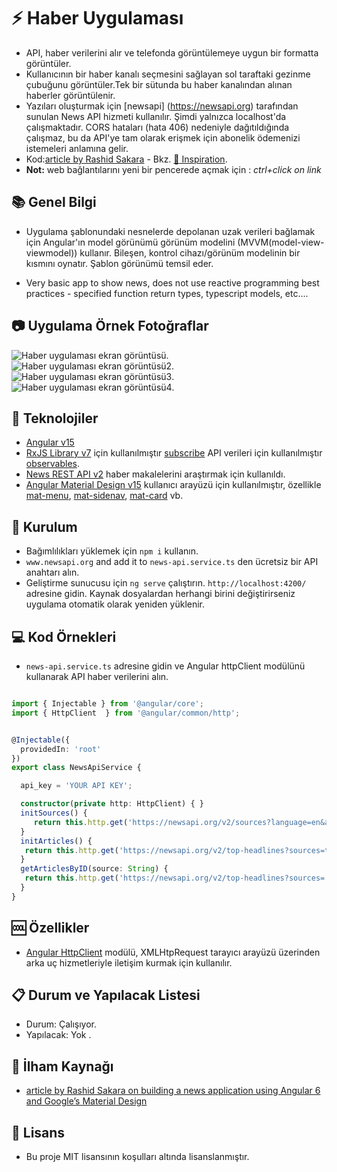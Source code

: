 # :zap: Haber Uygulaması

* API, haber verilerini alır ve telefonda görüntülemeye uygun bir formatta görüntüler.
* Kullanıcının bir haber kanalı seçmesini sağlayan sol taraftaki gezinme çubuğunu görüntüler.Tek bir sütunda bu haber kanalından alınan haberler görüntülenir.
* Yazıları oluşturmak için [newsapi] (https://newsapi.org) tarafından sunulan News API hizmeti kullanılır. Şimdi yalnızca localhost'da çalışmaktadır. CORS hataları (hata 406) nedeniyle dağıtıldığında çalışmaz, bu da API'ye tam olarak erişmek için abonelik ödemenizi istemeleri anlamına gelir.
* Kod:[article by Rashid Sakara](https://www.smashingmagazine.com/2018/10/news-application-with-angular-and-material-design/) - Bkz. [:clap: Inspiration](#clap-inspiration).
* **Not:** web bağlantılarını yeni bir pencerede açmak için : _ctrl+click on link_
## :books: Genel Bilgi
* Uygulama şablonundaki nesnelerde depolanan uzak verileri bağlamak için Angular'ın model görünümü görünüm modelini (MVVM(model-view-viewmodel)) kullanır. Bileşen, kontrol cihazı/görünüm modelinin bir kısmını oynatır. Şablon görünümü temsil eder.

* Very basic app to show news, does not use reactive programming best practices - specified function return types, typescript models, etc....

## :camera: Uygulama Örnek Fotoğraflar

![Haber uygulaması ekran görüntüsü](https://user-images.githubusercontent.com/102552012/211427785-18348f13-96f1-453f-b5b1-1042c6caecb8.png).
![Haber uygulaması ekran görüntüsü2](https://user-images.githubusercontent.com/102552012/211427963-48ef9394-75dd-49cb-a965-d67a5059c991.png).
![Haber uygulaması ekran görüntüsü3](https://user-images.githubusercontent.com/102552012/211427996-4fa6730c-f846-4342-8672-eccc7474b857.png).
![Haber uygulaması ekran görüntüsü4](https://user-images.githubusercontent.com/102552012/211428048-376cad29-ee1e-4f3a-b54b-4c425438dfa1.png).

## :signal_strength: Teknolojiler

* [Angular v15](https://angular.io/)
* [RxJS Library v7](https://angular.io/guide/rx-library) için kullanılmıştır [subscribe](http://reactivex.io/documentation/operators/subscribe.html)  API verileri için kullanılmıştır [observables](http://reactivex.io/documentation/observable.html).
* [News REST API v2](https://newsapi.org/) haber makalelerini araştırmak için kullanıldı.
* [Angular Material Design v15](https://material.angular.io/) kullanıcı arayüzü için kullanılmıştır, özellikle [mat-menu](https://material.angular.io/components/menu/overview), [mat-sidenav](https://material.angular.io/components/sidenav/overview),  [mat-card](https://material.angular.io/components/card/overview) vb.

## :floppy_disk: Kurulum

* Bağımlılıkları yüklemek için `npm i` kullanın.
* `www.newsapi.org` and add it to `news-api.service.ts` den ücretsiz bir API anahtarı alın. 
* Geliştirme sunucusu için `ng serve` çalıştırın. `http://localhost:4200/` adresine gidin. Kaynak dosyalardan herhangi birini değiştirirseniz uygulama otomatik olarak yeniden yüklenir.

## :computer: Kod Örnekleri

* `news-api.service.ts` adresine gidin ve Angular httpClient modülünü kullanarak API haber verilerini alın.

```typescript

import { Injectable } from '@angular/core';
import { HttpClient  } from '@angular/common/http';


@Injectable({
  providedIn: 'root'
})
export class NewsApiService {

  api_key = 'YOUR API KEY';

  constructor(private http: HttpClient) { }
  initSources() {
     return this.http.get('https://newsapi.org/v2/sources?language=en&apiKey=' + this.api_key);
  }
  initArticles() {
   return this.http.get('https://newsapi.org/v2/top-headlines?sources=techcrunch&apiKey=' + this.api_key);
  }
  getArticlesByID(source: String) {
   return this.http.get('https://newsapi.org/v2/top-headlines?sources=' + source + '&apiKey=' + this.api_key);
  }
}

```

## :cool: Özellikler

* [Angular HttpClient](https://angular.io/guide/http) modülü, XMLHtpRequest tarayıcı arayüzü üzerinden arka uç hizmetleriyle iletişim kurmak için kullanılır.


## :clipboard: Durum ve Yapılacak Listesi

* Durum: Çalışıyor.
* Yapılacak: Yok .

## :clap: İlham Kaynağı

* [article by Rashid Sakara on building a news application using Angular 6 and Google’s Material Design](https://www.smashingmagazine.com/2018/10/news-application-with-angular-and-material-design/)

## :file_folder: Lisans

* Bu proje MIT lisansının koşulları altında lisanslanmıştır.
